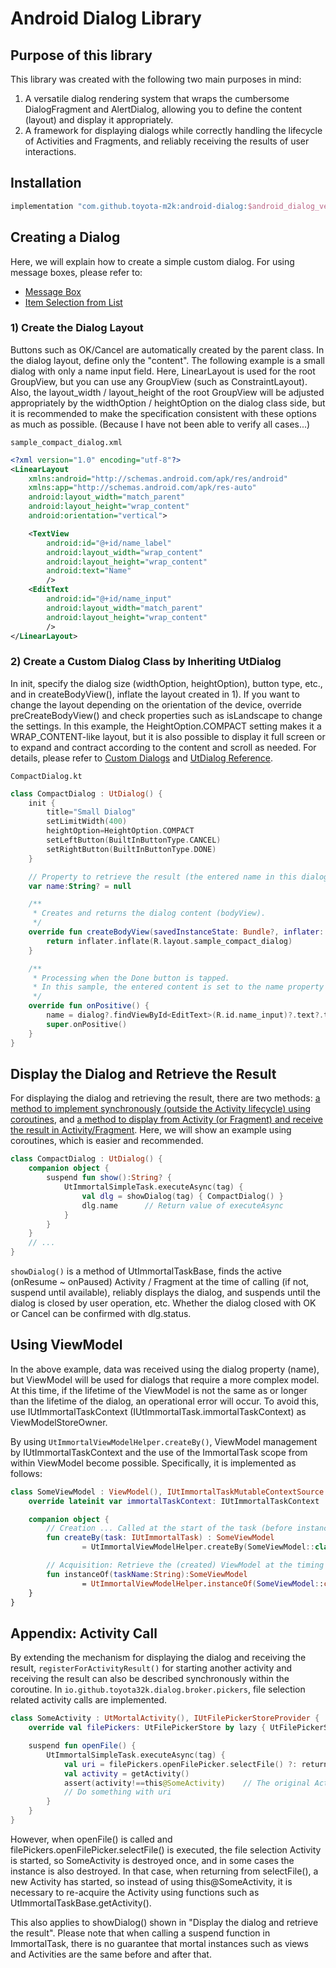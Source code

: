# Android Dialog Library

## Purpose of this library

This library was created with the following two main purposes in mind:

1. A versatile dialog rendering system that wraps the cumbersome DialogFragment and AlertDialog, allowing you to define the content (layout) and display it appropriately.
2. A framework for displaying dialogs while correctly handling the lifecycle of Activities and Fragments, and reliably receiving the results of user interactions.

## Installation

```groovy
implementation "com.github.toyota-m2k:android-dialog:$android_dialog_version"
```

## Creating a Dialog

Here, we will explain how to create a simple custom dialog. For using message boxes, please refer to:

- [Message Box](./doc/message_box.md)
- [Item Selection from List](./doc/selection_box.md)

### 1) Create the Dialog Layout

Buttons such as OK/Cancel are automatically created by the parent class. In the dialog layout, define only the "content". The following example is a small dialog with only a name input field. Here, LinearLayout is used for the root GroupView, but you can use any GroupView (such as ConstraintLayout). Also, the layout_width / layout_height of the root GroupView will be adjusted appropriately by the widthOption / heightOption on the dialog class side, but it is recommended to make the specification consistent with these options as much as possible. (Because I have not been able to verify all cases...)

`sample_compact_dialog.xml`

```xml
<?xml version="1.0" encoding="utf-8"?>
<LinearLayout
    xmlns:android="http://schemas.android.com/apk/res/android"
    xmlns:app="http://schemas.android.com/apk/res-auto"
    android:layout_width="match_parent"
    android:layout_height="wrap_content"
    android:orientation="vertical">

    <TextView
        android:id="@+id/name_label"
        android:layout_width="wrap_content"
        android:layout_height="wrap_content"
        android:text="Name"
        />
    <EditText
        android:id="@+id/name_input"
        android:layout_width="match_parent"
        android:layout_height="wrap_content"
        />
</LinearLayout>
```

### 2) Create a Custom Dialog Class by Inheriting UtDialog

In init, specify the dialog size (widthOption, heightOption), button type, etc., and in createBodyView(), inflate the layout created in 1). If you want to change the layout depending on the orientation of the device, override preCreateBodyView() and check properties such as isLandscape to change the settings. In this example, the HeightOption.COMPACT setting makes it a WRAP_CONTENT-like layout, but it is also possible to display it full screen or to expand and contract according to the content and scroll as needed. For details, please refer to [Custom Dialogs](./doc/custom_dialog.md) and [UtDialog Reference](./doc/dialog_reference.md).

`CompactDialog.kt`

```Kotlin
class CompactDialog : UtDialog() {
    init {
        title="Small Dialog"
        setLimitWidth(400)
        heightOption=HeightOption.COMPACT
        setLeftButton(BuiltInButtonType.CANCEL)
        setRightButton(BuiltInButtonType.DONE)
    }

    // Property to retrieve the result (the entered name in this dialog) from the caller
    var name:String? = null

    /**
     * Creates and returns the dialog content (bodyView).
     */
    override fun createBodyView(savedInstanceState: Bundle?, inflater: IViewInflater): View {
        return inflater.inflate(R.layout.sample_compact_dialog)
    }

    /**
     * Processing when the Done button is tapped.
     * In this sample, the entered content is set to the name property so that the result can be referenced from the caller.
     */
    override fun onPositive() {
        name = dialog?.findViewById<EditText>(R.id.name_input)?.text?.toString() ?: ""
        super.onPositive()
    }
}
```

## Display the Dialog and Retrieve the Result

For displaying the dialog and retrieving the result, there are two methods: [a method to implement synchronously (outside the Activity lifecycle) using coroutines](./doc/task.md), and [a method to display from Activity (or Fragment) and receive the result in Activity/Fragment](./doc/dialog_management.md). Here, we will show an example using coroutines, which is easier and recommended.

```kotlin
class CompactDialog : UtDialog() {
    companion object {
        suspend fun show():String? {
            UtImmortalSimpleTask.executeAsync(tag) {
                val dlg = showDialog(tag) { CompactDialog() }
                dlg.name      // Return value of executeAsync
            }
        }
    }
    // ...
}
```

`showDialog()` is a method of UtImmortalTaskBase, finds the active (onResume ~ onPaused) Activity / Fragment at the time of calling (if not, suspend until available), reliably displays the dialog, and suspends until the dialog is closed by user operation, etc. Whether the dialog closed with OK or Cancel can be confirmed with dlg.status.

## Using ViewModel

In the above example, data was received using the dialog property (name), but ViewModel will be used for dialogs that require a more complex model. At this time, if the lifetime of the ViewModel is not the same as or longer than the lifetime of the dialog, an operational error will occur. To avoid this, use IUtImmortalTaskContext (IUtImmortalTask.immortalTaskContext) as ViewModelStoreOwner.

By using `UtImmortalViewModelHelper.createBy()`, ViewModel management by IUtImmortalTaskContext and the use of the ImmortalTask scope from within ViewModel become possible. Specifically, it is implemented as follows:

```kotlin
class SomeViewModel : ViewModel(), IUtImmortalTaskMutableContextSource {
    override lateinit var immortalTaskContext: IUtImmortalTaskContext

    companion object {
        // Creation ... Called at the start of the task (before instanceOf() is called from the dialog).
        fun createBy(task: IUtImmortalTask) : SomeViewModel
                = UtImmortalViewModelHelper.createBy(SomeViewModel::class.java, task)

        // Acquisition: Retrieve the (created) ViewModel at the timing of dialog init, createBodyView(), etc.
        fun instanceOf(taskName:String):SomeViewModel
                = UtImmortalViewModelHelper.instanceOf(SomeViewModel::class.java, taskName)
    }
}
```

## Appendix: Activity Call

By extending the mechanism for displaying the dialog and receiving the result, `registerForActivityResult()` for starting another activity and receiving the result can also be described synchronously within the coroutine. In `io.github.toyota32k.dialog.broker.pickers`, file selection related activity calls are implemented.

```kotlin
class SomeActivity : UtMortalActivity(), IUtFilePickerStoreProvider {
    override val filePickers: UtFilePickerStore by lazy { UtFilePickerStore() }

    suspend fun openFile() {
        UtImmortalSimpleTask.executeAsync(tag) {
            val uri = filePickers.openFilePicker.selectFile() ?: return@executeAsync
            val activity = getActivity()
            assert(activity!==this@SomeActivity)    // The original Activity instance is dead.
            // Do something with uri
        }
    }
}
```

However, when openFile() is called and filePickers.openFilePicker.selectFile() is executed, the file selection Activity is started, so SomeActivity is destroyed once, and in some cases the instance is also destroyed. In that case, when returning from selectFile(), a new Activity has started, so instead of using this@SomeActivity, it is necessary to re-acquire the Activity using functions such as UtImmortalTaskBase.getActivity().

This also applies to showDialog() shown in "Display the dialog and retrieve the result". Please note that when calling a suspend function in ImmortalTask, there is no guarantee that mortal instances such as views and Activities are the same before and after that.
